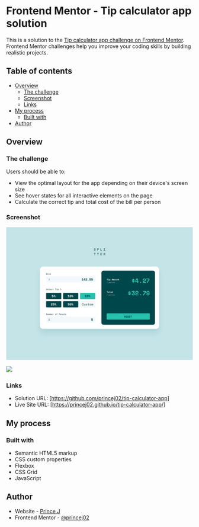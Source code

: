 # Frontend Mentor - Tip calculator app solution

This is a solution to the [Tip calculator app challenge on Frontend Mentor](https://www.frontendmentor.io/challenges/tip-calculator-app-ugJNGbJUX). Frontend Mentor challenges help you improve your coding skills by building realistic projects.

## Table of contents

- [Overview](#overview)
  - [The challenge](#the-challenge)
  - [Screenshot](#screenshot)
  - [Links](#links)
- [My process](#my-process)
  - [Built with](#built-with)
- [Author](#author)


## Overview

### The challenge

Users should be able to:

- View the optimal layout for the app depending on their device's screen size
- See hover states for all interactive elements on the page
- Calculate the correct tip and total cost of the bill per person

### Screenshot

![](design/desktop-design-completed.jpg)


![](design/mobile-design-.jpg)


### Links

- Solution URL: [https://github.com/princej02/tip-calculator-app]
- Live Site URL: [https://princej02.github.io/tip-calculator-app/]

## My process

### Built with

- Semantic HTML5 markup
- CSS custom properties
- Flexbox
- CSS Grid
- JavaScript


## Author

- Website - [Prince J](https://github.com/princej02)
- Frontend Mentor - [@princej02](https://www.frontendmentor.io/profile/princej02)



